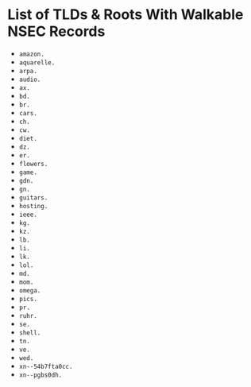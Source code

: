 # List of TLDs & Roots With Walkable NSEC Records

* `amazon.`
* `aquarelle.`
* `arpa.`
* `audio.`
* `ax.`
* `bd.`
* `br.`
* `cars.`
* `ch.`
* `cw.`
* `diet.`
* `dz.`
* `er.`
* `flowers.`
* `game.`
* `gdn.`
* `gn.`
* `guitars.`
* `hosting.`
* `ieee.`
* `kg.`
* `kz.`
* `lb.`
* `li.`
* `lk.`
* `lol.`
* `md.`
* `mom.`
* `omega.`
* `pics.`
* `pr.`
* `ruhr.`
* `se.`
* `shell.`
* `tn.`
* `ve.`
* `wed.`
* `xn--54b7fta0cc.`
* `xn--pgbs0dh.`
